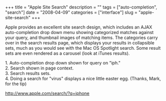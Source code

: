 +++
title = "Apple Site Search"
description = ""
tags = ["auto-completion", "search"]
date = "2008-04-09"
categories = ["interface"]
slug = "apple-site-search"
+++


<p>Apple provides an excellent site search design, which includes an AJAX auto-completion drop down menu showing categorized matches against your query, and thumbnail images of matching items. The categories carry over in the search results page, which displays your results in collapsible sets, much as you would see with the Mac OS Spotlight search. Some result sets are even rendered as a carousel (look at iTunes results).</p>
<div id="screens-full" class="clear"><div class="caption">1. Auto-completion drop down shown for query on &quot;iph.&quot;</div><div class="fullimg clear"><a href="//konigi.com/media/interface/apple-search-1.png" class="group" rel="group" title="1. Auto-completion drop down shown for query on &quot;iph.&quot;"><img src="//konigi.com/media/interface/apple-search-1.png" alt="" class="img-responsive"></a></div></div><div id="screens-full" class="clear"><div class="caption">2. Search shown in page context.</div><div class="fullimg clear"><a href="//konigi.com/media/interface/apple-search-2.png" class="group" rel="group" title="2. Search shown in page context."><img src="//konigi.com/media/interface/apple-search-2.png" alt="" class="img-responsive"></a></div></div><div id="screens-full" class="clear"><div class="caption">3. Search results sets.</div><div class="fullimg clear"><a href="//konigi.com/media/interface/apple-search-3.png" class="group" rel="group" title="3. Search results sets."><img src="//konigi.com/media/interface/apple-search-3.png" alt="" class="img-responsive"></a></div></div><div id="screens-full" class="clear"><div class="caption">4. Doing a search for &quot;virus&quot; displays a nice little easter egg. (Thanks, Mark, for the tip)</div><div class="fullimg clear"><a href="//konigi.com/media/interface/apple-search-4.png" class="group" rel="group" title="4. Doing a search for &quot;virus&quot; displays a nice little easter egg. (Thanks, Mark, for the ti..."><img src="//konigi.com/media/interface/apple-search-4.png" alt="" class="img-responsive"></a></div></div>        
<p><a href="http://www.apple.com/search/?q=iphone">http://www.apple.com/search/?q=iphone</a></p>

